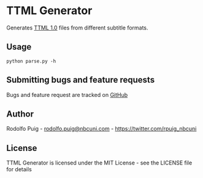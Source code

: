 # TTML Generator #

Generates [TTML 1.0](http://www.w3.org/TR/ttaf1-dfxp/) files from different subtitle formats.

## Usage ##

    python parse.py -h

## Submitting bugs and feature requests ##

Bugs and feature request are tracked on [GitHub](https://github.com/telemundo/ttml-generator/issues)

## Author ##

Rodolfo Puig - <rodolfo.puig@nbcuni.com> - <https://twitter.com/rpuig_nbcuni><br />

## License ##

TTML Generator is licensed under the MIT License - see the LICENSE file for details
